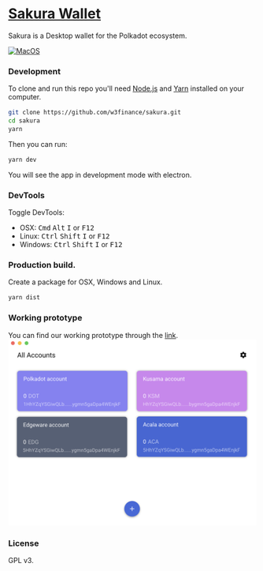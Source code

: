 # [Sakura Wallet](https://www.dotpay.tech/)

Sakura is a Desktop wallet for the Polkadot ecosystem.
<p align="left">
  <a href="https://github.com/w3finance/sakura/releases">
    <img alt="MacOS" src="https://img.shields.io/badge/Platform-MacOS | Windows | Linux-blue" />
  </a>
</p>

### Development

To clone and run this repo you'll need [Node.js](https://nodejs.org/en/) and [Yarn](https://yarnpkg.com/) installed on your computer.

```bash
git clone https://github.com/w3finance/sakura.git
cd sakura
yarn
```

Then you can run:

```bash
yarn dev
```

You will see the app in development mode with electron.

### DevTools

Toggle DevTools:

* OSX: <kbd>Cmd</kbd> <kbd>Alt</kbd> <kbd>I</kbd> or <kbd>F12</kbd>
* Linux: <kbd>Ctrl</kbd> <kbd>Shift</kbd> <kbd>I</kbd> or <kbd>F12</kbd>
* Windows: <kbd>Ctrl</kbd> <kbd>Shift</kbd> <kbd>I</kbd> or <kbd>F12</kbd>

### Production build.

Create a package for OSX, Windows and Linux.

```bash
yarn dist
```

### Working prototype
You can find our working prototype through the [link](https://free.modao.cc/app/e28c820ad8f37333312fef08577f87e9bb94ace4?simulator_type=device&sticky).
![](./public/static/img/sakura-home.png)

### License
GPL v3.
